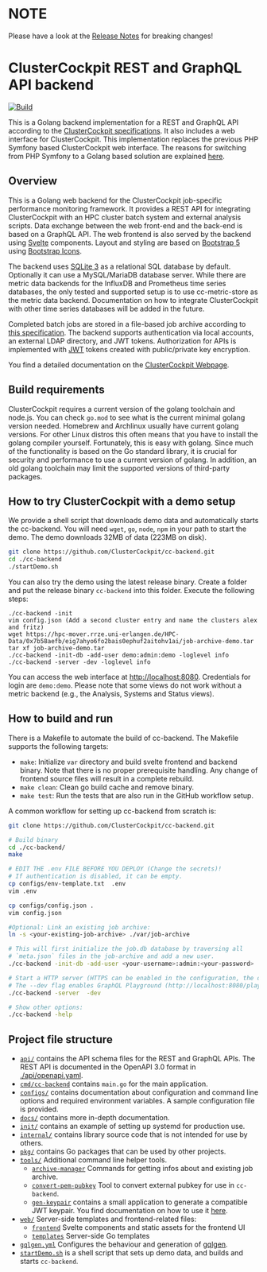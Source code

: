 # NOTE

Please have a look at the [Release
Notes](https://github.com/ClusterCockpit/cc-backend/blob/master/ReleaseNotes.md)
for breaking changes!

# ClusterCockpit REST and GraphQL API backend

[![Build](https://github.com/ClusterCockpit/cc-backend/actions/workflows/test.yml/badge.svg)](https://github.com/ClusterCockpit/cc-backend/actions/workflows/test.yml)

This is a Golang backend implementation for a REST and GraphQL API according to
the [ClusterCockpit
specifications](https://github.com/ClusterCockpit/cc-specifications). It also
includes a web interface for ClusterCockpit. This implementation replaces the
previous PHP Symfony based ClusterCockpit web interface. The reasons for
switching from PHP Symfony to a Golang based solution are explained
[here](https://github.com/ClusterCockpit/ClusterCockpit/wiki/Why-we-switched-from-PHP-Symfony-to-a-Golang-based-solution).

## Overview

This is a Golang web backend for the ClusterCockpit job-specific performance
monitoring framework. It provides a REST API for integrating ClusterCockpit with
an HPC cluster batch system and external analysis scripts. Data exchange between
the web front-end and the back-end is based on a GraphQL API. The web frontend
is also served by the backend using [Svelte](https://svelte.dev/) components.
Layout and styling are based on [Bootstrap 5](https://getbootstrap.com/) using
[Bootstrap Icons](https://icons.getbootstrap.com/).

The backend uses [SQLite 3](https://sqlite.org/) as a relational SQL database by
default. Optionally it can use a MySQL/MariaDB database server. While there are
metric data  backends for the InfluxDB and Prometheus time series databases, the
only tested and supported setup is to use cc-metric-store as the metric data
backend. Documentation on how to integrate ClusterCockpit with other time series
databases will be added in the future.

Completed batch jobs are stored in a file-based job archive according to
[this specification](https://github.com/ClusterCockpit/cc-specifications/tree/master/job-archive).
The backend supports authentication via local accounts, an external LDAP
directory, and JWT tokens. Authorization for APIs is implemented with
[JWT](https://jwt.io/) tokens created with public/private key encryption.

You find a detailed documentation on the [ClusterCockpit
Webpage](https://clustercockpit.org).

## Build requirements

ClusterCockpit requires a current version of the golang toolchain and node.js.
You can check `go.mod` to see what is the current minimal golang version needed.
Homebrew and Archlinux usually have current golang versions. For other Linux
distros this often means that you have to install the golang compiler yourself.
Fortunately, this is easy with golang. Since much of the functionality is based
on the Go standard library, it is crucial for security and performance to use a
current version of golang. In addition, an old golang toolchain may limit the supported
versions of third-party packages.

## How to try ClusterCockpit with a demo setup

We provide a shell script that downloads demo data and automatically starts the
cc-backend. You will need `wget`, `go`, `node`, `npm` in your path to
start the demo. The demo downloads 32MB of data (223MB on disk).

```sh
git clone https://github.com/ClusterCockpit/cc-backend.git
cd ./cc-backend
./startDemo.sh
```

You can also try the demo using the latest release binary.
Create a folder and put the release binary `cc-backend` into this folder.
Execute the following steps:

``` shell
./cc-backend -init
vim config.json (Add a second cluster entry and name the clusters alex and fritz)
wget https://hpc-mover.rrze.uni-erlangen.de/HPC-Data/0x7b58aefb/eig7ahyo6fo2bais0ephuf2aitohv1ai/job-archive-demo.tar
tar xf job-archive-demo.tar
./cc-backend -init-db -add-user demo:admin:demo -loglevel info
./cc-backend -server -dev -loglevel info
```

You can access the web interface at [http://localhost:8080](http://localhost:8080).
Credentials for login are `demo:demo`.
Please note that some views do not work without a metric backend (e.g., the
Analysis, Systems and Status views).

## How to build and run

There is a Makefile to automate the build of cc-backend. The Makefile supports
the following targets:

* `make`: Initialize `var` directory and build svelte frontend and backend
binary. Note that there is no proper prerequisite handling. Any change of
frontend source files will result in a complete rebuild.
* `make clean`: Clean go build cache and remove binary.
* `make test`: Run the tests that are also run in the GitHub workflow setup.

A common workflow for setting up cc-backend from scratch is:

```sh
git clone https://github.com/ClusterCockpit/cc-backend.git

# Build binary
cd ./cc-backend/
make

# EDIT THE .env FILE BEFORE YOU DEPLOY (Change the secrets)!
# If authentication is disabled, it can be empty.
cp configs/env-template.txt  .env
vim .env

cp configs/config.json .
vim config.json

#Optional: Link an existing job archive:
ln -s <your-existing-job-archive> ./var/job-archive

# This will first initialize the job.db database by traversing all
# `meta.json` files in the job-archive and add a new user.
./cc-backend -init-db -add-user <your-username>:admin:<your-password>

# Start a HTTP server (HTTPS can be enabled in the configuration, the default port is 8080).
# The --dev flag enables GraphQL Playground (http://localhost:8080/playground) and Swagger UI (http://localhost:8080/swagger).
./cc-backend -server  -dev

# Show other options:
./cc-backend -help
```

## Project file structure

* [`api/`](https://github.com/ClusterCockpit/cc-backend/tree/master/api)
contains the API schema files for the REST and GraphQL APIs. The REST API is
documented in the OpenAPI 3.0 format in
[./api/openapi.yaml](./api/openapi.yaml).
* [`cmd/cc-backend`](https://github.com/ClusterCockpit/cc-backend/tree/master/cmd/cc-backend)
contains `main.go` for the main application.
* [`configs/`](https://github.com/ClusterCockpit/cc-backend/tree/master/configs)
contains documentation about configuration and command line options and required
environment variables. A sample configuration file is provided.
* [`docs/`](https://github.com/ClusterCockpit/cc-backend/tree/master/docs)
contains more in-depth documentation.
* [`init/`](https://github.com/ClusterCockpit/cc-backend/tree/master/init)
contains an example of setting up systemd for production use.
* [`internal/`](https://github.com/ClusterCockpit/cc-backend/tree/master/internal)
contains library source code that is not intended for use by others.
* [`pkg/`](https://github.com/ClusterCockpit/cc-backend/tree/master/pkg)
contains Go packages that can be used by other projects.
* [`tools/`](https://github.com/ClusterCockpit/cc-backend/tree/master/tools)
Additional command line helper tools.
  * [`archive-manager`](https://github.com/ClusterCockpit/cc-backend/tree/master/tools/archive-manager)
  Commands for getting infos about and existing job archive.
  * [`convert-pem-pubkey`](https://github.com/ClusterCockpit/cc-backend/tree/master/tools/convert-pem-pubkey)
  Tool to convert external pubkey for use in `cc-backend`.
  * [`gen-keypair`](https://github.com/ClusterCockpit/cc-backend/tree/master/tools/gen-keypair)
  contains a small application to generate a compatible JWT keypair. You find
  documentation on how to use it
  [here](https://github.com/ClusterCockpit/cc-backend/blob/master/docs/JWT-Handling.md).
* [`web/`](https://github.com/ClusterCockpit/cc-backend/tree/master/web)
Server-side templates and frontend-related files:
  * [`frontend`](https://github.com/ClusterCockpit/cc-backend/tree/master/web/frontend)
  Svelte components and static assets for the frontend UI
  * [`templates`](https://github.com/ClusterCockpit/cc-backend/tree/master/web/templates)
  Server-side Go templates
* [`gqlgen.yml`](https://github.com/ClusterCockpit/cc-backend/blob/master/gqlgen.yml)
Configures the behaviour and generation of
[gqlgen](https://github.com/99designs/gqlgen).
* [`startDemo.sh`](https://github.com/ClusterCockpit/cc-backend/blob/master/startDemo.sh)
is a shell script that sets up demo data, and builds and starts `cc-backend`.
